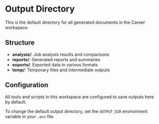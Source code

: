 # Output Directory

This is the default directory for all generated documents in the Career workspace.

## Structure

- **analysis/**: Job analysis results and comparisons
- **reports/**: Generated reports and summaries  
- **exports/**: Exported data in various formats
- **temp/**: Temporary files and intermediate outputs

## Configuration

All tools and scripts in this workspace are configured to save outputs here by default.

To change the default output directory, set the `OUTPUT_DIR` environment variable in your `.env` file.